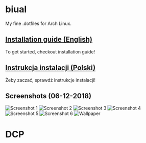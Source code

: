# biual

My fine .dotfiles for Arch Linux.

## [Installation guide (English)](https://gitlab.com/dawidpotocki/biual/wikis/English/Installation-guide)
To get started, checkout installation guide!

## [Instrukcja instalacji (Polski)](https://gitlab.com/dawidpotocki/biual/wikis/Polski/Instrukcja-instalacji)
Żeby zaczać, sprawdź instrukcje instalacji!

## Screenshots (06-12-2018)
![Screenshot 1](https://imgur.com/ohgZNgL.png)
![Screenshot 2](https://imgur.com/Io8KYl4.png)
![Screenshot 3](https://imgur.com/FauCwQg.png)
![Screenshot 4](https://imgur.com/Amj10IA.png)
![Screenshot 5](https://imgur.com/bBqcCSD.png)
![Screenshot 6](https://imgur.com/wUabV2W.png)
![Wallpaper](https://cdn.dribbble.com/users/5031/screenshots/3713646/attachments/832536/wallpaper_mikael_gustafsson.png)
# DCP
